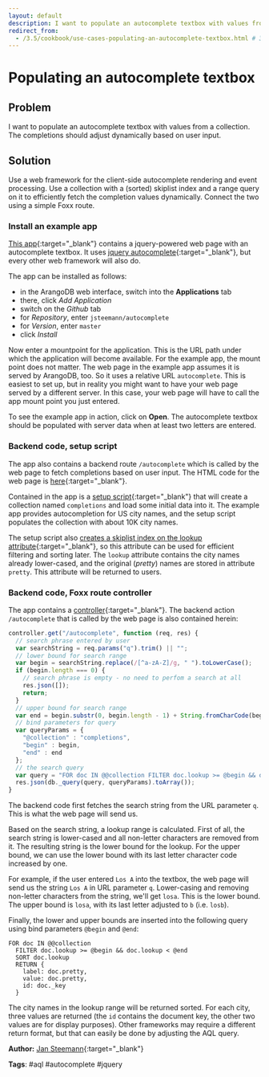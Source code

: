 ```yaml
---
layout: default
description: I want to populate an autocomplete textbox with values from a collection
redirect_from:
  - /3.5/cookbook/use-cases-populating-an-autocomplete-textbox.html # 3.5 -> 3.5
---
```

Populating an autocomplete textbox
==================================

Problem
-------

I want to populate an autocomplete textbox with values from a collection. The completions
should adjust dynamically based on user input.

Solution
--------

Use a web framework for the client-side autocomplete rendering and event processing. Use
a collection with a (sorted) skiplist index and a range query on it to efficiently fetch
the completion values dynamically. Connect the two using a simple Foxx route.

### Install an example app

[This app](https://github.com/jsteemann/autocomplete){:target="_blank"} contains a jquery-powered web page
with an autocomplete textbox. It uses [jquery autocomplete](http://jqueryui.com/autocomplete/){:target="_blank"},
but every other web framework will also do.

The app can be installed as follows:

* in the ArangoDB web interface, switch into the **Applications** tab
* there, click *Add Application*
* switch on the *Github* tab
* for *Repository*, enter `jsteemann/autocomplete`
* for *Version*, enter `master`
* click *Install*

Now enter a mountpoint for the application. This is the URL path under which the
application will become available. For the example app, the mount point does not matter.
The web page in the example app assumes it is served by ArangoDB, too. So it uses a
relative URL `autocomplete`. This is easiest to set up, but in reality you might want
to have your web page served by a different server. In this case, your web page will
have to call the app mount point you just entered.

To see the example app in action, click on **Open**. The autocomplete textbox should be
populated with server data when at least two letters are entered.

### Backend code, setup script

The app also contains a backend route `/autocomplete` which is called by the web page to
fetch completions based on user input. The HTML code for the web page is 
[here](https://github.com/jsteemann/autocomplete/blob/master/assets/index.html){:target="_blank"}.

Contained in the app is a [setup script](https://github.com/jsteemann/autocomplete/blob/master/scripts/setup.js){:target="_blank"}
that will create a collection named `completions` and load some initial data into it. The
example app provides autocompletion for US city names, and the setup script populates the
collection with about 10K city names.

The setup script also [creates a skiplist index on the lookup attribute](https://github.com/jsteemann/autocomplete/blob/master/scripts/setup.js#L10561){:target="_blank"},
so this attribute can be used for efficient filtering and sorting later.
The `lookup` attribute contains the city names already lower-cased, and the original 
(*pretty*) names are stored in attribute `pretty`. This attribute will be returned to
users.

### Backend code, Foxx route controller

The app contains a [controller](https://github.com/jsteemann/autocomplete/blob/master/demo.js){:target="_blank"}.
The backend action `/autocomplete` that is called by the web page is also contained herein:

```js
controller.get("/autocomplete", function (req, res) {
  // search phrase entered by user
  var searchString = req.params("q").trim() || "";
  // lower bound for search range
  var begin = searchString.replace(/[^a-zA-Z]/g, " ").toLowerCase();
  if (begin.length === 0) {
    // search phrase is empty - no need to perfom a search at all
    res.json([]);
    return;
  }
  // upper bound for search range
  var end = begin.substr(0, begin.length - 1) + String.fromCharCode(begin.charCodeAt(begin.length - 1) + 1);
  // bind parameters for query
  var queryParams = {
    "@collection" : "completions",
    "begin" : begin,
    "end" : end
  };
  // the search query
  var query = "FOR doc IN @@collection FILTER doc.lookup >= @begin && doc.lookup < @end SORT doc.lookup RETURN { label: doc.pretty, value: doc.pretty, id: doc._key }";
  res.json(db._query(query, queryParams).toArray());
}
```

The backend code first fetches the search string from the URL parameter `q`. This is what the
web page will send us. 

Based on the search string, a lookup range is calculated. First of all, the search string is
lower-cased and all non-letter characters are removed from it. The resulting string is the
lower bound for the lookup. For the upper bound, we can use the lower bound with its last 
letter character code increased by one.

For example, if the user entered `Los A` into the textbox, the web page will send us the string
`Los A` in URL parameter `q`. Lower-casing and removing non-letter characters from the string,
we'll get `losa`. This is the lower bound. The upper bound is `losa`, with its last letter adjusted
to `b` (i.e. `losb`).

Finally, the lower and upper bounds are inserted into the following query using bind parameters
`@begin` and `@end`:

```
FOR doc IN @@collection 
  FILTER doc.lookup >= @begin && doc.lookup < @end 
  SORT doc.lookup 
  RETURN { 
    label: doc.pretty, 
    value: doc.pretty, 
    id: doc._key 
  }
```

The city names in the lookup range will be returned sorted. For each city, three values are
returned (the `id` contains the document key, the other two values are for display purposes).
Other frameworks may require a different return format, but that can easily be done by
adjusting the AQL query.

**Author:** [Jan Steemann](https://github.com/jsteemann){:target="_blank"}

**Tags**: #aql #autocomplete #jquery

